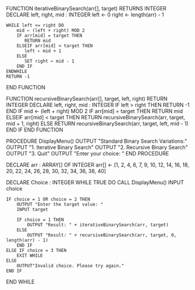 FUNCTION iterativeBinarySearch(arr[], target) RETURNS INTEGER
    DECLARE left, right, mid : INTEGER
    left ← 0
    right ← length(arr) - 1

    WHILE left <= right DO
        mid ← (left + right) MOD 2
        IF arr[mid] = target THEN
           RETURN mid
        ELSEIF arr[mid] < target THEN
           left ← mid + 1
        ELSE
           SET right ← mid - 1
        END IF
    ENDWHILE
    RETURN -1
END FUNCTION

FUNCTION recursiveBinarySearch(arr[], target, left, right) RETURN INTEGER
    DECLARE left, right, mid : INTEGER
    IF left > right THEN
        RETURN -1
    END IF
    mid ← (left + right) MOD 2
    IF arr[mid] = target THEN
        RETURN mid
    ELSEIF arr[mid] < target THEN
        RETURN recursiveBinarySearch(arr, target, mid + 1, right)
    ELSE
        RETURN recursiveBinarySearch(arr, target, left, mid - 1)
    END IF
END FUNCTION

PROCEDURE DisplayMenu()
    OUTPUT "Standard Binary Search Variations:"
    OUTPUT "1. Iterative Binary Search"
    OUTPUT "2. Recursive Binary Search"
    OUTPUT "3. Quit"
    OUTPUT "Enter your choice: "
END PROCEDURE

DECLARE arr : ARRAY[] OF INTEGER
arr[] ← [1, 2, 4, 6, 7, 9, 10, 12, 14, 16, 18, 20, 22, 24, 26, 28, 30, 32, 34, 36, 38, 40]

DECLARE Choice : INTEGER
WHILE TRUE DO
    CALL DisplayMenu()
    INPUT choice

    IF choice = 1 OR choice = 2 THEN
        OUTPUT "Enter the target value: "
        INPUT target

        IF choice = 1 THEN
            OUTPUT "Result: " + iterativeBinarySearch(arr, target)
        ELSE
            OUTPUT "Result: " + recursiveBinarySearch(arr, target, 0, length(arr) - 1)
        END IF
    ELSE IF choice = 3 THEN
        EXIT WHILE
    ELSE
        OUTPUT"Invalid choice. Please try again."
    END IF
END WHILE